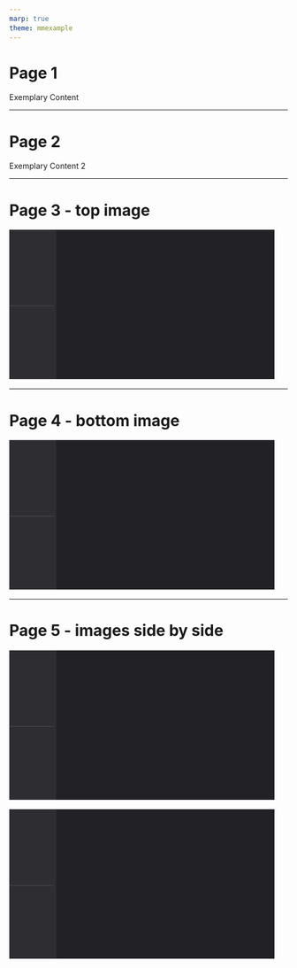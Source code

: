 ```yaml
---
marp: true
theme: mmexample
---
```


# Page 1
Exemplary Content

---
# Page 2

Exemplary Content 2

---
# Page 3 - top image

![w:500 align-top](screenshot.png)

---
# Page 4 - bottom image

![w:500 align-bottom](screenshot.png)

---
# Page 5 - images side by side

<div class="inline-images">

<div>

![w:500](screenshot.png)

</div>

<div>

![w:500](screenshot.png)

</div>

</div>
